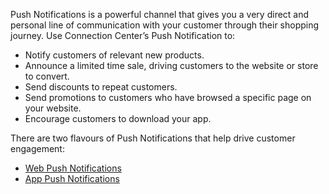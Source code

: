 Push Notifications is a powerful channel that gives you a very direct and
personal line of communication with your customer through their shopping
journey.  Use Connection Center’s Push Notification to:

-   Notify customers of relevant new products.
-   Announce a limited time sale, driving customers to the website or store to convert.
-   Send discounts to repeat customers.
-   Send promotions to customers who have browsed a specific page on your website.
-   Encourage customers to download your app.

There are two flavours of Push Notifications that help drive customer engagement:

-   [Web Push Notifications](../web-push/)
-   [App Push Notifications](../app-push/)
